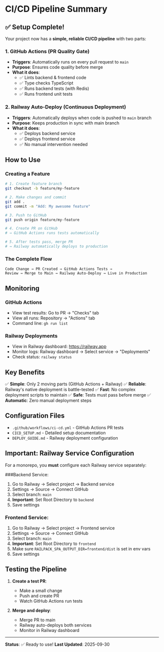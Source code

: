 # CI/CD Pipeline Summary

## ✅ Setup Complete!

Your project now has a **simple, reliable CI/CD pipeline** with two parts:

### 1. GitHub Actions (PR Quality Gate)
- **Triggers**: Automatically runs on every pull request to `main`
- **Purpose**: Ensures code quality before merge
- **What it does**:
  - ✅ Lints backend & frontend code
  - ✅ Type checks TypeScript
  - ✅ Runs backend tests (with Redis)
  - ✅ Runs frontend unit tests

### 2. Railway Auto-Deploy (Continuous Deployment)
- **Triggers**: Automatically deploys when code is pushed to `main` branch
- **Purpose**: Keeps production in sync with main branch
- **What it does**:
  - ✅ Deploys backend service
  - ✅ Deploys frontend service
  - ✅ No manual intervention needed

## How to Use

### Creating a Feature
```bash
# 1. Create feature branch
git checkout -b feature/my-feature

# 2. Make changes and commit
git add .
git commit -m "Add: My awesome feature"

# 3. Push to GitHub
git push origin feature/my-feature

# 4. Create PR on GitHub
# → GitHub Actions runs tests automatically

# 5. After tests pass, merge PR
# → Railway automatically deploys to production
```

### The Complete Flow
```
Code Change → PR Created → GitHub Actions Tests →
Review → Merge to Main → Railway Auto-Deploy → Live in Production
```

## Monitoring

### GitHub Actions
- View test results: Go to PR → "Checks" tab
- View all runs: Repository → "Actions" tab
- Command line: `gh run list`

### Railway Deployments
- View in Railway dashboard: https://railway.app
- Monitor logs: Railway dashboard → Select service → "Deployments"
- Check status: `railway status`

## Key Benefits

✅ **Simple**: Only 2 moving parts (GitHub Actions + Railway)
✅ **Reliable**: Railway's native deployment is battle-tested
✅ **Fast**: No complex deployment scripts to maintain
✅ **Safe**: Tests must pass before merge
✅ **Automatic**: Zero manual deployment steps

## Configuration Files

- `.github/workflows/ci-cd.yml` - GitHub Actions PR tests
- `CICD_SETUP.md` - Detailed setup documentation
- `DEPLOY_GUIDE.md` - Railway deployment configuration

## Important: Railway Service Configuration

For a monorepo, you **must** configure each Railway service separately:

###Backend Service:
1. Go to Railway → Select project → Backend service
2. Settings → Source → Connect GitHub
3. Select branch: `main`
4. **Important**: Set Root Directory to `backend`
5. Save settings

### Frontend Service:
1. Go to Railway → Select project → Frontend service
2. Settings → Source → Connect GitHub
3. Select branch: `main`
4. **Important**: Set Root Directory to `frontend`
5. Make sure `RAILPACK_SPA_OUTPUT_DIR=frontend/dist` is set in env vars
6. Save settings

## Testing the Pipeline

1. **Create a test PR**:
   - Make a small change
   - Push and create PR
   - Watch GitHub Actions run tests

2. **Merge and deploy**:
   - Merge PR to main
   - Railway auto-deploys both services
   - Monitor in Railway dashboard

---

**Status**: ✅ Ready to use!
**Last Updated**: 2025-09-30